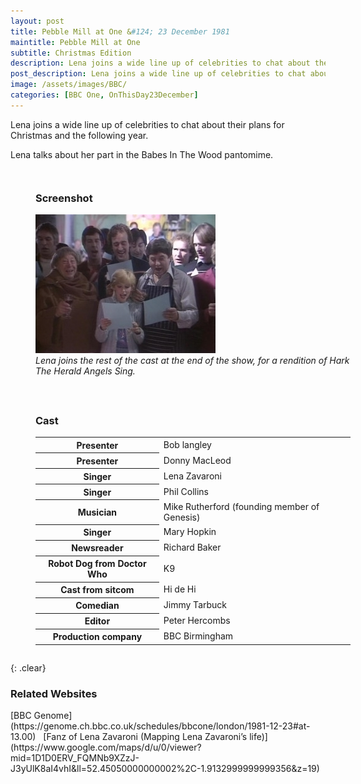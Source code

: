 ```yaml
---
layout: post
title: Pebble Mill at One &#124; 23 December 1981
maintitle: Pebble Mill at One
subtitle: Christmas Edition
description: Lena joins a wide line up of celebrities to chat about their plans for Christmas and the following year. Lena talks about her part in the Babes In The Wood pantomime.
post_description: Lena joins a wide line up of celebrities to chat about their plans for Christmas and the following year. Lena talks about her part in the Babes In The Wood pantomime.
image: /assets/images/BBC/
categories: [BBC One, OnThisDay23December]
---
```


Lena joins a wide line up of celebrities to chat about their plans for Christmas and the following year.

Lena talks about her part in the Babes In The Wood pantomime.

<figure class="fig1">
<h3>Screenshot</h3>
<img src="/assets/images/BBC/Pebble-Mill-at-One.jpg" class="full-width" />
<figcaption>
<cite>Lena joins the rest of the cast at the end of the show, for a rendition of Hark The Herald Angels Sing.</cite>
</figcaption>
</figure>

<figure class="fig2">
<h3>Cast</h3>
<table>
<tr><th>Presenter</th><td>Bob langley</td></tr>
<tr><th>Presenter</th><td>Donny MacLeod</td></tr>
<tr><th>Singer</th><td>Lena Zavaroni</td></tr>
<tr><th>Singer</th><td>Phil Collins</td></tr>
<tr><th>Musician</th><td>Mike Rutherford (founding member of Genesis)</td></tr>
<tr><th>Singer</th><td>Mary Hopkin</td></tr>
<tr><th>Newsreader</th><td>Richard Baker</td></tr>
<tr><th>Robot Dog from Doctor Who</th><td>K9</td></tr>
<tr><th>Cast from sitcom</th><td>Hi de Hi</td></tr>
<tr><th>Comedian</th><td>Jimmy Tarbuck</td></tr>
<tr><th>Editor</th><td>Peter Hercombs</td></tr>
<tr><th>Production company</th><td>BBC Birmingham</td></tr>
</table>
</figure>

{: .clear}

### Related Websites
<span class="post-categories">
[BBC Genome](https://genome.ch.bbc.co.uk/schedules/bbcone/london/1981-12-23#at-13.00)
&nbsp;
[Fanz of Lena Zavaroni (Mapping Lena Zavaroni’s life)](https://www.google.com/maps/d/u/0/viewer?mid=1D1D0ERV_FQMNb9XZzJ-J3yUlK8aI4vhI&ll=52.45050000000002%2C-1.9132999999999356&z=19)
</span>

<style>
.fig1 {float:left; width:49%;}

.fig2 {float:right; width:49%;}

figcaption {float:right; width:100%;}

@media screen and (orientation:portrait) {
.fig1, .fig2 {float:left; width:100%;}
figcaption {float:left; width:100%; margin-bottom: 10px;}
}
</style>

